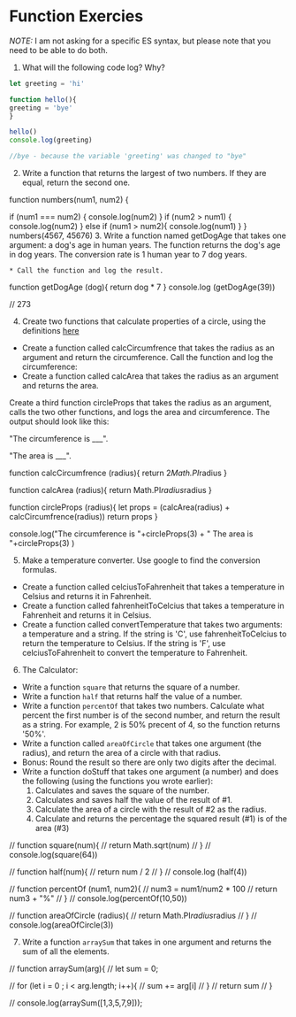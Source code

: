 # Function Exercies
_NOTE:_ I am not asking for a specific ES syntax, but please note that you need to be able to do both.

1. What will the following code log? Why?
  ```js
let greeting = 'hi'

function hello(){
  greeting = 'bye'
}

hello()
console.log(greeting)

//bye - because the variable 'greeting' was changed to "bye"

  ```

 2. Write a function that returns the largest of two numbers. If they are equal, return the second one.

 function numbers(num1, num2) {

  if (num1 === num2) {
    console.log(num2)
  }
    if (num2 > num1) {
      console.log(num2)
    } else if (num1 > num2){
      console.log(num1)
    }
}
numbers(4567, 45676)
 3. Write a function named getDogAge that takes one argument: a dog's age in human years. The function returns the dog's age in dog years. The conversion rate is 1 human year to 7 dog years.

    * Call the function and log the result.

function getDogAge (dog){
  return dog * 7
} console.log (getDogAge(39))

// 273


4. Create two functions that calculate properties of a circle, using the definitions [here](http://math2.org/math/geometry/circles.htm)

  * Create a function called calcCircumfrence that takes the radius as an argument and return the circumference. Call the function and log the circumference:
  * Create a function called calcArea that takes the radius as an argument and returns the area.

Create a third function circleProps that takes the radius as an argument, calls the two other functions, and logs the area and circumference. The output should look like this:

"The circumference is ___".

 "The area is ___".


function calcCircumfrence (radius){
  return 2*Math.PI*radius
}

function calcArea (radius){
  return Math.PI*radius*radius
}

function circleProps (radius){
  let props = (calcArea(radius) + calcCircumfrence(radius))
  return props
}

console.log("The circumference is "+circleProps(3) + " The area is "+circleProps(3) )


5. Make a temperature converter. Use google to find the conversion formulas.

  * Create a function called celciusToFahrenheit that takes a temperature in Celsius and returns it in Fahrenheit.
  * Create a function called fahrenheitToCelcius that takes a temperature in Fahrenheit and returns it in Celsius.
  * Create a function called convertTemperature that takes two arguments: a temperature and a string. If the string is 'C', use fahrenheitToCelcius to return the temperature to Celsius. If the string is 'F', use celciusToFahrenheit to convert the temperature to Fahrenheit.


<!-- function celsiusToFahrenheit (celsius){
  fahrenheit = (celsius * 9/5) + 32
  return fahrenheit
}
// // console.log(celsiusToFahrenheit(43))

function fahrenheitToCelsius (fahrenheit){
  celsius = (fahrenheit - 32) * 5/9
  return celsius
}
// console.log (fahrenheitToCelsius(20))
function convertTemperature (temp, str){
  if (str === 'c'){
    fahrenheitToCelsius(temp)
    return celsius
  } else if (str === 'f'){
    celsiusToFahrenheit (temp)
    return fahrenheit
  }
}
console.log(convertTemperature(20, 'f')) -->

6. The Calculator:

  * Write a function `square` that returns the square of a number.
  * Write a function `half` that returns half the value of a number.
  * Write a function `percentOf` that takes two numbers. Calculate what percent the first number is of the second number, and return the result as a string. For example, 2 is 50% precent of 4, so the function returns '50%'.
  * Write a function called `areaOfCircle` that takes one argument (the radius), and return the area of a circle with that radius.
  * Bonus: Round the result so there are only two digits after the decimal.
  * Write a function doStuff that takes one argument (a number) and does the following (using the functions you wrote earlier):
      1. Calculates and saves the square of the number.
      2. Calculates and saves half the value of the result of #1.
      3. Calculate the area of a circle with the result of #2 as the radius.
      4. Calculate and returns the percentage the squared result (#1) is of the area (#3)


// function square(num){
//   return Math.sqrt(num)
// }
// console.log(square(64))

// function half(num){
//   return num / 2
// }
// console.log (half(4))

// function percentOf (num1, num2){
// num3 = num1/num2 * 100
//  return num3 + "%"
// }
// console.log(percentOf(10,50))

// function areaOfCircle (radius){
//   return Math.PI*radius*radius
// }
// console.log(areaOfCircle(3))

7. Write a function `arraySum` that takes in one argument and returns the sum of all the elements.

// function arraySum(arg){
//   let sum = 0;

//   for (let i = 0 ; i < arg.length; i++){
//     sum += arg[i]
//   }
//   return sum
// }

// console.log(arraySum([1,3,5,7,9]));
